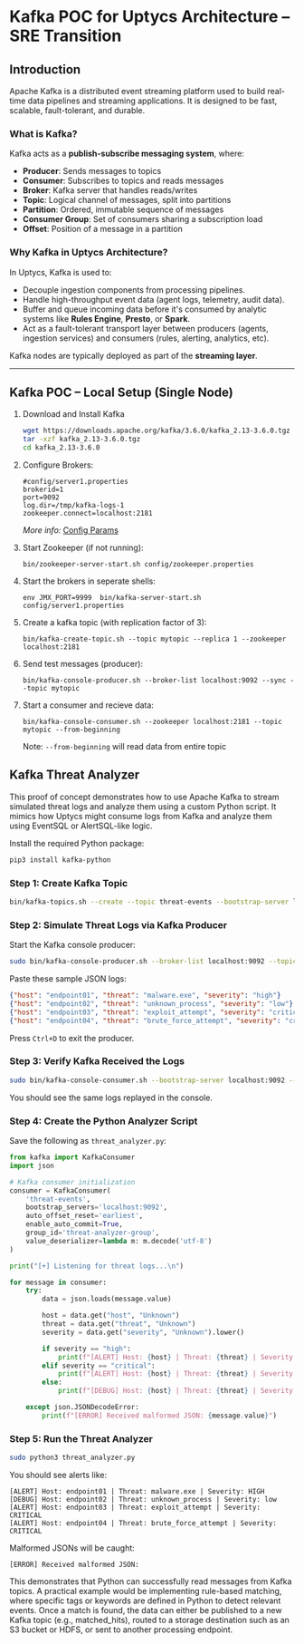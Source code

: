 
# Kafka POC for Uptycs Architecture – SRE Transition

## Introduction

Apache Kafka is a distributed event streaming platform used to build real-time data pipelines and streaming applications. It is designed to be fast, scalable, fault-tolerant, and durable.

### What is Kafka?
Kafka acts as a **publish-subscribe messaging system**, where:
- **Producer**: Sends messages to topics  
- **Consumer**: Subscribes to topics and reads messages  
- **Broker**: Kafka server that handles reads/writes  
- **Topic**: Logical channel of messages, split into partitions  
- **Partition**: Ordered, immutable sequence of messages  
- **Consumer Group**: Set of consumers sharing a subscription load  
- **Offset**: Position of a message in a partition  


### Why Kafka in Uptycs Architecture?

In Uptycs, Kafka is used to:
- Decouple ingestion components from processing pipelines.
- Handle high-throughput event data (agent logs, telemetry, audit data).
- Buffer and queue incoming data before it's consumed by analytic systems like **Rules Engine**, **Presto**, or **Spark**.
- Act as a fault-tolerant transport layer between producers (agents, ingestion services) and consumers (rules, alerting, analytics, etc).

Kafka nodes are typically deployed as part of the **streaming layer**.

---

## Kafka POC – Local Setup (Single Node)

1. Download and Install Kafka
    ```bash
    wget https://downloads.apache.org/kafka/3.6.0/kafka_2.13-3.6.0.tgz
    tar -xzf kafka_2.13-3.6.0.tgz
    cd kafka_2.13-3.6.0
    ```
2. Configure Brokers:
    
    ```
    #config/server1.properties
    brokerid=1
    port=9092
    log.dir=/tmp/kafka-logs-1
    zookeeper.connect=localhost:2181
    
    ```
    *More info:* [Config Params](http://kafka.apache.org/08/configuration.html)
   
4. Start Zookeeper (if not running):
    
    ```shell
    bin/zookeeper-server-start.sh config/zookeeper.properties
    ```
5. Start the brokers in seperate shells:
    
    ```shell
    env JMX_PORT=9999  bin/kafka-server-start.sh config/server1.properties
    ```
6. Create a kafka topic (with replication factor of 3):

    ```shell
    bin/kafka-create-topic.sh --topic mytopic --replica 1 --zookeeper localhost:2181
    ```
7. Send test messages (producer):
    
    ```shell
    bin/kafka-console-producer.sh --broker-list localhost:9092 --sync --topic mytopic
    ```
8. Start a consumer and recieve data:
    
    ```shell
    bin/kafka-console-consumer.sh --zookeeper localhost:2181 --topic mytopic --from-beginning
    ```
    Note: `--from-beginning` will read data from entire topic

## Kafka Threat Analyzer ##

This proof of concept demonstrates how to use Apache Kafka to stream simulated threat logs and analyze them using a custom Python script. It mimics how Uptycs might consume logs from Kafka and analyze them using EventSQL or AlertSQL-like logic.

Install the required Python package:

```bash
pip3 install kafka-python
```

### Step 1: Create Kafka Topic

```bash
bin/kafka-topics.sh --create --topic threat-events --bootstrap-server localhost:9092
```

### Step 2: Simulate Threat Logs via Kafka Producer

Start the Kafka console producer:

```bash
sudo bin/kafka-console-producer.sh --broker-list localhost:9092 --topic threat-events
```

Paste these sample JSON logs:

```json
{"host": "endpoint01", "threat": "malware.exe", "severity": "high"}
{"host": "endpoint02", "threat": "unknown_process", "severity": "low"}
{"host": "endpoint03", "threat": "exploit_attempt", "severity": "critical"}
{"host": "endpoint04", "threat": "brute_force_attempt", "severity": "critical"}
```

Press `Ctrl+D` to exit the producer.

### Step 3: Verify Kafka Received the Logs

```bash
sudo bin/kafka-console-consumer.sh --bootstrap-server localhost:9092 --topic threat-events --from-beginning
```

You should see the same logs replayed in the console.

### Step 4: Create the Python Analyzer Script

Save the following as `threat_analyzer.py`:

```python
from kafka import KafkaConsumer
import json

# Kafka consumer initialization
consumer = KafkaConsumer(
    'threat-events',
    bootstrap_servers='localhost:9092',
    auto_offset_reset='earliest',
    enable_auto_commit=True,
    group_id='threat-analyzer-group',
    value_deserializer=lambda m: m.decode('utf-8')
)

print("[+] Listening for threat logs...\n")

for message in consumer:
    try:
        data = json.loads(message.value)

        host = data.get("host", "Unknown")
        threat = data.get("threat", "Unknown")
        severity = data.get("severity", "Unknown").lower()

        if severity == "high":
            print(f"[ALERT] Host: {host} | Threat: {threat} | Severity: HIGH")
        elif severity == "critical":
            print(f"[ALERT] Host: {host} | Threat: {threat} | Severity: CRITICAL")
        else:
            print(f"[DEBUG] Host: {host} | Threat: {threat} | Severity: {severity}")

    except json.JSONDecodeError:
        print(f"[ERROR] Received malformed JSON: {message.value}")
```

### Step 5: Run the Threat Analyzer

```bash
sudo python3 threat_analyzer.py
```

You should see alerts like:

```text
[ALERT] Host: endpoint01 | Threat: malware.exe | Severity: HIGH
[DEBUG] Host: endpoint02 | Threat: unknown_process | Severity: low
[ALERT] Host: endpoint03 | Threat: exploit_attempt | Severity: CRITICAL
[ALERT] Host: endpoint04 | Threat: brute_force_attempt | Severity: CRITICAL
```

Malformed JSONs will be caught:

```text
[ERROR] Received malformed JSON: 
```

This demonstrates that Python can successfully read messages from Kafka topics. A practical example would be implementing rule-based matching, where specific tags or keywords are defined in Python to detect relevant events. Once a match is found, the data can either be published to a new Kafka topic (e.g., matched_hits), routed to a storage destination such as an S3 bucket or HDFS, or sent to another processing endpoint.



